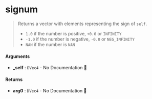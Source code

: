 # signum

>  Returns a vector with elements representing the sign of `self`.
>  - `1.0` if the number is positive, `+0.0` or `INFINITY`
>  - `-1.0` if the number is negative, `-0.0` or `NEG_INFINITY`
>  - `NAN` if the number is `NAN`

#### Arguments

- **\_self** : `DVec4` \- No Documentation 🚧

#### Returns

- **arg0** : `DVec4` \- No Documentation 🚧
